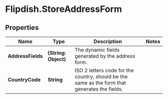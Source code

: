 # Flipdish.StoreAddressForm

## Properties

Name | Type | Description | Notes
------------ | ------------- | ------------- | -------------
**AddressFields** | **{String: Object}** | The dynamic fields generated by the address form. | 
**CountryCode** | **String** | ISO 2 letters code for the country, should be the same as the form that generates the fields. | 


